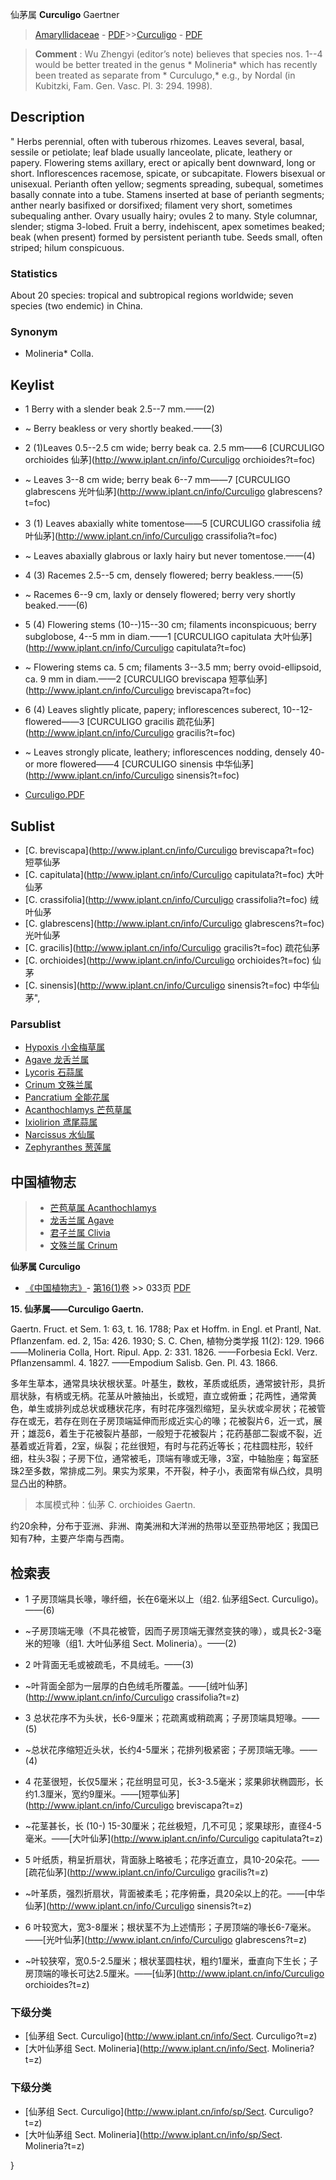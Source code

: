 仙茅属 **Curculigo** Gaertner

> [Amaryllidaceae](http://www.iplant.cn/info/Amaryllidaceae?t=foc) - [PDF](http://www.iplant.cn/foc/pdf/Amaryllidaceae.pdf)>>[Curculigo](http://www.iplant.cn/info/Curculigo?t=foc) - [PDF](http://www.iplant.cn/foc/pdf/Curculigo.pdf)

> **Comment** : 
> Wu Zhengyi (editor’s note) believes that species nos. 1--4 would be better treated in the genus * Molineria* which has recently been treated as separate from * Curculugo,* e.g., by Nordal (in Kubitzki, Fam. Gen. Vasc. Pl. 3: 294. 1998).

## Description
 "
Herbs perennial, often with tuberous rhizomes. Leaves several, basal, sessile or petiolate; leaf blade usually lanceolate, plicate, leathery or papery. Flowering stems axillary, erect or apically bent downward, long or short. Inflorescences racemose, spicate, or subcapitate. Flowers bisexual or unisexual. Perianth often yellow; segments spreading, subequal, sometimes basally connate into a tube. Stamens inserted at base of perianth segments; anther nearly basifixed or dorsifixed; filament very short, sometimes subequaling anther. Ovary usually hairy; ovules 2 to many. Style columnar, slender; stigma 3-lobed. Fruit a berry, indehiscent, apex sometimes beaked; beak (when present) formed by persistent perianth tube. Seeds small, often striped; hilum conspicuous.

### Statistics
About 20 species: tropical and subtropical regions worldwide; seven species (two endemic) in China.

### Synonym
* Molineria* Colla.

## Keylist

* 1 Berry with a slender beak 2.5--7 mm.——(2)
* ~ Berry beakless or very shortly beaked.——(3)

* 2 (1)Leaves 0.5--2.5 cm wide; berry beak ca. 2.5 mm——6  [CURCULIGO orchioides 仙茅](http://www.iplant.cn/info/Curculigo orchioides?t=foc)
* ~ Leaves 3--8 cm wide; berry beak 6--7 mm——7  [CURCULIGO glabrescens 光叶仙茅](http://www.iplant.cn/info/Curculigo glabrescens?t=foc)

* 3 (1) Leaves abaxially white tomentose——5  [CURCULIGO crassifolia 绒叶仙茅](http://www.iplant.cn/info/Curculigo crassifolia?t=foc)
* ~ Leaves abaxially glabrous or laxly hairy but never tomentose.——(4)

* 4 (3) Racemes 2.5--5 cm, densely flowered; berry beakless.——(5)
* ~ Racemes 6--9 cm, laxly or densely flowered; berry very shortly beaked.——(6)

* 5 (4) Flowering stems (10--)15--30 cm; filaments inconspicuous; berry subglobose, 4--5 mm in diam.——1  [CURCULIGO capitulata 大叶仙茅](http://www.iplant.cn/info/Curculigo capitulata?t=foc)
* ~ Flowering stems ca. 5 cm; filaments 3--3.5 mm; berry ovoid-ellipsoid, ca. 9 mm in diam.——2  [CURCULIGO breviscapa 短葶仙茅](http://www.iplant.cn/info/Curculigo breviscapa?t=foc)

* 6 (4) Leaves slightly plicate, papery; inflorescences suberect, 10--12-flowered——3  [CURCULIGO gracilis 疏花仙茅](http://www.iplant.cn/info/Curculigo gracilis?t=foc)
* ~ Leaves strongly plicate, leathery; inflorescences nodding, densely 40- or more flowered——4  [CURCULIGO sinensis 中华仙茅](http://www.iplant.cn/info/Curculigo sinensis?t=foc)

* [Curculigo.PDF](http://www.iplant.cn/foc/pdf/Curculigo.pdf)

## Sublist

* [C.  breviscapa](http://www.iplant.cn/info/Curculigo breviscapa?t=foc)
 短葶仙茅
* [C.  capitulata](http://www.iplant.cn/info/Curculigo capitulata?t=foc)
 大叶仙茅
* [C.  crassifolia](http://www.iplant.cn/info/Curculigo crassifolia?t=foc)
 绒叶仙茅
* [C.  glabrescens](http://www.iplant.cn/info/Curculigo glabrescens?t=foc)
 光叶仙茅
* [C.  gracilis](http://www.iplant.cn/info/Curculigo gracilis?t=foc)
 疏花仙茅
* [C.  orchioides](http://www.iplant.cn/info/Curculigo orchioides?t=foc)
 仙茅
* [C.  sinensis](http://www.iplant.cn/info/Curculigo sinensis?t=foc) 中华仙茅",

### Parsublist

* [Hypoxis  小金梅草属](http://www.iplant.cn/info/Hypoxis?t=foc)
* [Agave  龙舌兰属](Agave-龙舌兰属.md)
* [Lycoris  石蒜属](http://www.iplant.cn/info/Lycoris?t=foc)
* [Crinum  文殊兰属](http://www.iplant.cn/info/Crinum?t=foc)
* [Pancratium  全能花属](http://www.iplant.cn/info/Pancratium?t=foc)
* [Acanthochlamys  芒苞草属](Acanthochlamys-芒苞草属.md)
* [Ixiolirion  鸢尾蒜属](http://www.iplant.cn/info/Ixiolirion?t=foc)
* [Narcissus  水仙属](http://www.iplant.cn/info/Narcissus?t=foc)
* [Zephyranthes  葱莲属](http://www.iplant.cn/info/Zephyranthes?t=foc)

## 中国植物志

> * [芒苞草属  Acanthochlamys](Acanthochlamys-芒苞草属.md)
> * [龙舌兰属  Agave](Agave-龙舌兰属.md)
> * [君子兰属  Clivia](http://www.iplant.cn/info/Clivia?t=z)
> * [文殊兰属  Crinum](http://www.iplant.cn/info/Crinum?t=z)

**仙茅属 Curculigo**

* [《中国植物志》](http://www.iplant.cn/frps)- [第16(1)卷](http://www.iplant.cn/frps/vol/16(1)) >> 033页 [PDF](http://www.iplant.cn/frps/pdf/16(1)/033y.pdf)

**15. 仙茅属——Curculigo Gaertn.**

Gaertn. Fruct. et Sem. 1: 63, t. 16. 1788; Pax et Hoffm. in Engl. et Prantl, Nat. Pflanzenfam. ed. 2, 15a: 426. 1930; S. C. Chen, 植物分类学报 11(2): 129. 1966 ——Molineria Colla, Hort. Ripul. App. 2: 331. 1826. ——Forbesia Eckl. Verz. Pflanzensamml. 4. 1827. ——Empodium Salisb. Gen. Pl. 43. 1866.

多年生草本，通常具块状根状茎。叶基生，数枚，革质或纸质，通常披针形，具折扇状脉，有柄或无柄。花茎从叶腋抽出，长或短，直立或俯垂；花两性，通常黄色，单生或排列成总状或穗状花序，有时花序强烈缩短，呈头状或伞房状；花被管存在或无，若存在则在子房顶端延伸而形成近实心的喙；花被裂片6，近一式，展开；雄蕊6，着生于花被裂片基部，一般短于花被裂片；花药基部二裂或不裂，近基着或近背着，2室，纵裂；花丝很短，有时与花药近等长；花柱圆柱形，较纤细，柱头3裂；子房下位，通常被毛，顶端有喙或无喙，3室，中轴胎座；每室胚珠2至多数，常排成二列。果实为浆果，不开裂，种子小，表面常有纵凸纹，具明显凸出的种脐。

> 本属模式种：仙茅 C. orchioides Gaertn.

约20余种，分布于亚洲、非洲、南美洲和大洋洲的热带以至亚热带地区；我国已知有7种，主要产华南与西南。

## 检索表

* 1 子房顶端具长喙，喙纤细，长在6毫米以上（组2. 仙茅组Sect. Curculigo)。——(6)
* ~子房顶端无喙（不具花被管，因而子房顶端无骤然变狭的喙），或具长2-3毫米的短喙（组1. 大叶仙茅组 Sect. Molineria）。——(2)

* 2 叶背面无毛或被疏毛，不具绒毛。——(3)
* ~叶背面全部为一层厚的白色绒毛所覆盖。——[绒叶仙茅](http://www.iplant.cn/info/Curculigo crassifolia?t=z)

* 3 总状花序不为头状，长6-9厘米；花疏离或稍疏离；子房顶端具短喙。——(5)
* ~总状花序缩短近头状，长约4-5厘米；花排列极紧密；子房顶端无喙。——(4)

* 4 花茎很短，长仅5厘米；花丝明显可见，长3-3.5毫米；浆果卵状椭圆形，长约1.3厘米，宽约9厘米。——[短葶仙茅](http://www.iplant.cn/info/Curculigo breviscapa?t=z)

* ~花茎甚长，长 (10-) 15-30厘米；花丝极短，几不可见；浆果球形，直径4-5毫米。——[大叶仙茅](http://www.iplant.cn/info/Curculigo capitulata?t=z)

* 5 叶纸质，稍呈折扇状，背面脉上略被毛；花序近直立，具10-20朵花。——[疏花仙茅](http://www.iplant.cn/info/Curculigo gracilis?t=z)

* ~叶革质，强烈折扇状，背面被柔毛；花序俯垂，具20朵以上的花。——[中华仙茅](http://www.iplant.cn/info/Curculigo sinensis?t=z)

* 6 叶较宽大，宽3-8厘米；根状茎不为上述情形；子房顶端的喙长6-7毫米。——[光叶仙茅](http://www.iplant.cn/info/Curculigo glabrescens?t=z)

* ~叶较狭窄，宽0.5-2.5厘米；根状茎圆柱状，粗约1厘米，垂直向下生长；子房顶端的喙长可达2.5厘米。——[仙茅](http://www.iplant.cn/info/Curculigo orchioides?t=z)

### 下级分类
* [仙茅组  Sect. Curculigo](http://www.iplant.cn/info/Sect. Curculigo?t=z)
* [大叶仙茅组  Sect. Molineria](http://www.iplant.cn/info/Sect. Molineria?t=z)

### 下级分类
* [仙茅组  Sect. Curculigo](http://www.iplant.cn/info/sp/Sect. Curculigo?t=z)
* [大叶仙茅组  Sect. Molineria](http://www.iplant.cn/info/sp/Sect. Molineria?t=z)

}